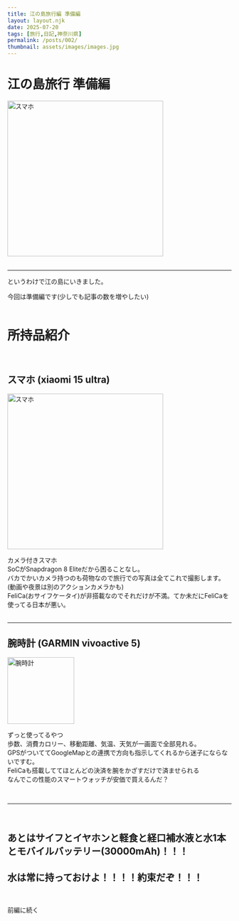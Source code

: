 ```yaml
---
title: 江の島旅行編 準備編
layout: layout.njk
date: 2025-07-20
tags: [旅行,日記,神奈川県]
permalink: /posts/002/
thumbnail: assets/images/images.jpg
---
```


# 江の島旅行 準備編


<div>
  <img src="{{ 'assets/images/enosima.jpg' | relativePath }}" alt="スマホ" width="350">
</div>
<br>

---

というわけで江の島にいきました。<br>

今回は準備編です(少しでも記事の数を増やしたい)
<br><br>



# 所持品紹介

<br>


## スマホ (xiaomi 15 ultra)
<div>
  <img src="{{ 'assets/images/sumaho.jpg' | relativePath }}" alt="スマホ" width="350">
</div>

カメラ付きスマホ<br>
SoCがSnapdragon 8 Eliteだから困ることなし。<br>
バカでかいカメラ持つのも荷物なので旅行での写真は全てこれで撮影します。(動画や夜景は別のアクションカメラかも)<br>
FeliCa(おサイフケータイ)が非搭載なのでそれだけが不満。てか未だにFeliCaを使ってる日本が悪い。<br><br>

---

## 腕時計 (GARMIN vivoactive 5)
<div>
  <img src="{{ 'assets/images/sumawatch.jpg' | relativePath }}" alt="腕時計" width="150">
</div>

ずっと使ってるやつ<br>
歩数、消費カロリー、移動距離、気温、天気が一画面で全部見れる。<br>
GPSがついててGoogleMapとの連携で方向も指示してくれるから迷子にならないですむ。<br>
FeliCaも搭載しててほとんどの決済を腕をかざすだけで済ませられる<br>
なんでこの性能のスマートウォッチが安価で買えるんだ？<br>

<br>

---

<br>

## あとはサイフとイヤホンと軽食と経口補水液と水1本とモバイルバッテリー(30000mAh)！！！
## 水は常に持っておけよ！！！！約束だぞ！！！

<br>

前編に続く
